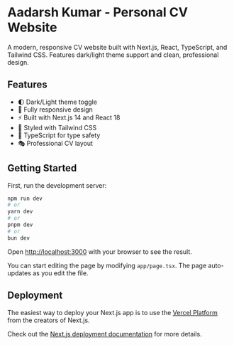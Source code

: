 # Aadarsh Kumar - Personal CV Website

A modern, responsive CV website built with Next.js, React, TypeScript, and Tailwind CSS. Features dark/light theme support and clean, professional design.

## Features

- 🌓 Dark/Light theme toggle
- 📱 Fully responsive design
- ⚡ Built with Next.js 14 and React 18
- 🎨 Styled with Tailwind CSS
- 📝 TypeScript for type safety
- 🎭 Professional CV layout

## Getting Started

First, run the development server:

```bash
npm run dev
# or
yarn dev
# or
pnpm dev
# or
bun dev
```

Open [http://localhost:3000](http://localhost:3000) with your browser to see the result.

You can start editing the page by modifying `app/page.tsx`. The page auto-updates as you edit the file.

## Deployment

The easiest way to deploy your Next.js app is to use the [Vercel Platform](https://vercel.com/new?utm_medium=default-template&filter=next.js&utm_source=create-next-app&utm_campaign=create-next-app-readme) from the creators of Next.js.

Check out the [Next.js deployment documentation](https://nextjs.org/docs/deployment) for more details.
